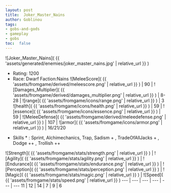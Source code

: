 ```yaml
---
layout: post
title:  Joker_Master_Nains
author: Goblinou
tags:
- gobs-and-gods
- gameplay
- gobs
toc:  false
---
```


![Joker_Master_Nains]( {{ 'assets/generated/enemies/joker_master_nains.jpg' | relative_url }} )
- Rating: 1200
- Race: Dwarf  Faction:Nains
![MeleeScore]( {{ 'assets/fromgame/derived/meleescore.png' | relative_url }} ) | 90 | ![Damages_Multiplier]( {{ 'assets/fromgame/derived/damages_multiplier.png' | relative_url }} ) | 8-28 | ![range]( {{ 'assets/fromgame/icons/range.png' | relative_url }} ) | 3
![health]( {{ 'assets/fromgame/icons/health.png' | relative_url }} ) | 59 | ![essence]( {{ 'assets/fromgame/icons/essence.png' | relative_url }} ) | 59 | ![MeleeDefense]( {{ 'assets/fromgame/derived/meleedefense.png' | relative_url }} ) | 107 | ![armor]( {{ 'assets/fromgame/icons/armor.png' | relative_url }} ) | 16/21/20
* Skills * : Sprint, Alchimechanics, Trap, Sadism + , TradeOfAllJacks + , Dodge ++ , Trollish ++ 

![Strength]( {{ 'assets/fromgame/stats/strength.png' | relative_url }} ) | ![Agility]( {{ 'assets/fromgame/stats/agility.png' | relative_url }} ) | ![Endurance]( {{ 'assets/fromgame/stats/endurance.png' | relative_url }} ) | ![Perception]( {{ 'assets/fromgame/stats/perception.png' | relative_url }} ) | ![Magic]( {{ 'assets/fromgame/stats/magic.png' | relative_url }} ) | ![Speed]( {{ 'assets/fromgame/stats/speed.png' | relative_url }} )
--- | --- | --- | --- | --- | ---
11 | 12 | 14 | 7 | 9 | 6
